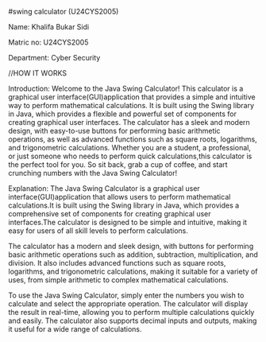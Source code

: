 #swing calculator (U24CYS2005)

Name: Khalifa Bukar Sidi

Matric no: U24CYS2005

Department: Cyber Security

//HOW IT WORKS

Introduction:
Welcome to the Java Swing Calculator! This calculator is a graphical user interface(GUI)application that provides a simple and intuitive way to perform mathematical calculations. It is built using the Swing library in Java, which provides a flexible and powerful set of components for creating graphical user interfaces. The calculator has a sleek and modern design, with easy-to-use buttons for performing basic arithmetic operations, as well as advanced functions such as square roots, logarithms, and trigonometric calculations. Whether you are a student, a professional, or just someone who needs to perform quick calculations,this calculator is the perfect tool for you. So sit back, grab a cup of coffee, and start crunching numbers with the Java Swing Calculator!

Explanation:
The Java Swing Calculator is a graphical user interface(GUI)application that allows users to perform mathematical calculations.It is built using the Swing library in Java, which provides a comprehensive set of components for creating graphical user interfaces.The calculator is designed to be simple and intuitive, making it easy for users of all skill levels to perform calculations.

The calculator has a modern and sleek design, with buttons for performing basic arithmetic operations such as addition, subtraction, multiplication, and division. It also includes advanced functions such as square roots, logarithms, and trigonometric calculations, making it suitable for a variety of uses, from simple arithmetic to complex mathematical calculations.

To use the Java Swing Calculator, simply enter the numbers you wish to calculate and select the appropriate operation. The calculator will display the result in real-time, allowing you to perform multiple calculations quickly and easily. The calculator also supports decimal inputs and outputs, making it useful for a wide range of calculations.

